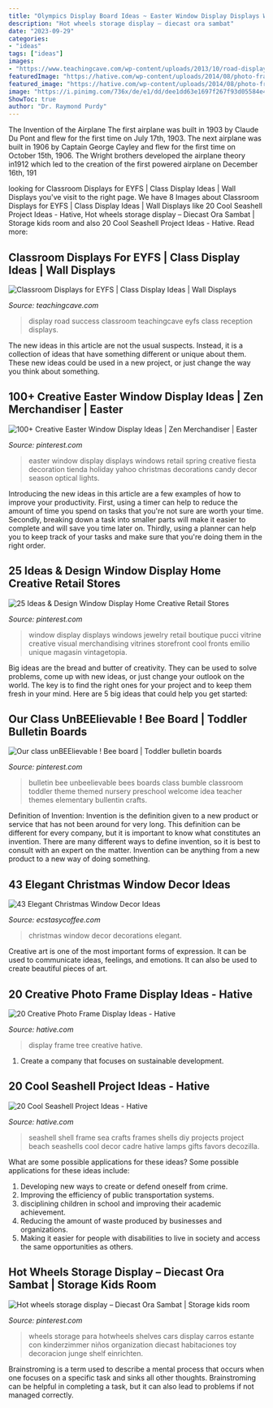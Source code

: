 ```yaml
---
title: "Olympics Display Board Ideas ~ Easter Window Display Displays Windows Retail Spring Creative Fiesta Decoration Tienda Holiday Yahoo Christmas Decorations Candy Decor Season Optical Lights"
description: "Hot wheels storage display – diecast ora sambat"
date: "2023-09-29"
categories:
- "ideas"
tags: ["ideas"]
images:
- "https://www.teachingcave.com/wp-content/uploads/2013/10/road-display.jpg"
featuredImage: "https://hative.com/wp-content/uploads/2014/08/photo-frame-ideas/20-family-tree-photo-wall-display.jpg"
featured_image: "https://hative.com/wp-content/uploads/2014/08/photo-frame-ideas/20-family-tree-photo-wall-display.jpg"
image: "https://i.pinimg.com/736x/de/e1/dd/dee1dd63e1697f267f93d05584e47732.jpg"
ShowToc: true
author: "Dr. Raymond Purdy"
---
```



The Invention of the Airplane
The first airplane was built in 1903 by Claude Du Pont and flew for the first time on July 17th, 1903. The next airplane was built in 1906 by Captain George Cayley and flew for the first time on October 15th, 1906. The Wright brothers developed the airplane theory in1912 which led to the creation of the first powered airplane on December 16th, 191
	

		
looking for Classroom Displays for EYFS | Class Display Ideas | Wall Displays you've visit to the right page. We have 8 Images about Classroom Displays for EYFS | Class Display Ideas | Wall Displays like 20 Cool Seashell Project Ideas - Hative, Hot wheels storage display – Diecast Ora Sambat | Storage kids room and also 20 Cool Seashell Project Ideas - Hative. Read more:
		
    
## Classroom Displays For EYFS | Class Display Ideas | Wall Displays

<img loading=lazy src="https://www.teachingcave.com/wp-content/uploads/2013/10/road-display.jpg" onerror="this.onerror=null;this.src='https://tse3.mm.bing.net/th?id=OIP.vsPdaqE2Qj8J-58Ia7JiCAHaPP&amp;pid=15.1';" alt="Classroom Displays for EYFS | Class Display Ideas | Wall Displays">

_Source: teachingcave.com_

>display road success classroom teachingcave eyfs class reception displays. 

	

The new ideas in this article are not the usual suspects. Instead, it is a collection of ideas that have something different or unique about them. These new ideas could be used in a new project, or just change the way you think about something.

    
## 100+ Creative Easter Window Display Ideas | Zen Merchandiser | Easter

<img loading=lazy src="https://i.pinimg.com/736x/61/d3/f4/61d3f4cc7261c37af63b3a7718a602cf.jpg" onerror="this.onerror=null;this.src='https://tse3.mm.bing.net/th?id=OIP.2tzDAFW1u4lcf4tztgUmoQHaKy&amp;pid=15.1';" alt="100+ Creative Easter Window Display Ideas | Zen Merchandiser | Easter">

_Source: pinterest.com_

>easter window display displays windows retail spring creative fiesta decoration tienda holiday yahoo christmas decorations candy decor season optical lights. 

	

Introducing the new ideas in this article are a few examples of how to improve your productivity. First, using a timer can help to reduce the amount of time you spend on tasks that you're not sure are worth your time. Secondly, breaking down a task into smaller parts will make it easier to complete and will save you time later on. Thirdly, using a planner can help you to keep track of your tasks and make sure that you're doing them in the right order.

    
## 25 Ideas &amp; Design Window Display Home Creative Retail Stores

<img loading=lazy src="https://i.pinimg.com/736x/de/e1/dd/dee1dd63e1697f267f93d05584e47732.jpg" onerror="this.onerror=null;this.src='https://tse4.mm.bing.net/th?id=OIP.n_8PW7lmo5yw_gPiu-ISkQHaLG&amp;pid=15.1';" alt="25 Ideas &amp; Design Window Display Home Creative Retail Stores">

_Source: pinterest.com_

>window display displays windows jewelry retail boutique pucci vitrine creative visual merchandising vitrines storefront cool fronts emilio unique magasin vintagetopia. 

	

Big ideas are the bread and butter of creativity. They can be used to solve problems, come up with new ideas, or just change your outlook on the world. The key is to find the right ones for your project and to keep them fresh in your mind. Here are 5 big ideas that could help you get started: 

    
## Our Class UnBEElievable ! Bee Board | Toddler Bulletin Boards

<img loading=lazy src="https://i.pinimg.com/736x/e1/61/f2/e161f290750677278f36d60e626dbe35--bee-bulletin-boards-bumble-bees.jpg" onerror="this.onerror=null;this.src='https://tse4.mm.bing.net/th?id=OIP.RrjBVFgdHpcdg7EWZFoWiQHaJ6&amp;pid=15.1';" alt="Our class unBEElievable ! Bee board | Toddler bulletin boards">

_Source: pinterest.com_

>bulletin bee unbeelievable bees boards class bumble classroom toddler theme themed nursery preschool welcome idea teacher themes elementary bullentin crafts. 

	

Definition of Invention:
Invention is the definition given to a new product or service that has not been around for very long. This definition can be different for every company, but it is important to know what constitutes an invention. There are many different ways to define invention, so it is best to consult with an expert on the matter. Invention can be anything from a new product to a new way of doing something.

    
## 43 Elegant Christmas Window Decor Ideas

<img loading=lazy src="https://i1.wp.com/www.ecstasycoffee.com/wp-content/uploads/2016/10/Christmas-Window-Decorations-Ideas-7.jpg" onerror="this.onerror=null;this.src='https://tse2.mm.bing.net/th?id=OIP.j12qQWUvM66CGY7a_Kl-NQHaKX&amp;pid=15.1';" alt="43 Elegant Christmas Window Decor Ideas">

_Source: ecstasycoffee.com_

>christmas window decor decorations elegant. 

	

Creative art is one of the most important forms of expression. It can be used to communicate ideas, feelings, and emotions. It can also be used to create beautiful pieces of art.

    
## 20 Creative Photo Frame Display Ideas - Hative

<img loading=lazy src="https://hative.com/wp-content/uploads/2014/08/photo-frame-ideas/20-family-tree-photo-wall-display.jpg" onerror="this.onerror=null;this.src='https://tse1.mm.bing.net/th?id=OIP.9u-bEtaRm0CBWyo45s35zwHaHa&amp;pid=15.1';" alt="20 Creative Photo Frame Display Ideas - Hative">

_Source: hative.com_

>display frame tree creative hative. 

	

1. Create a company that focuses on sustainable development.

    
## 20 Cool Seashell Project Ideas - Hative

<img loading=lazy src="https://hative.com/wp-content/uploads/2014/12/seashell-project-ideas/11-sea-shell-photo-frame.jpg" onerror="this.onerror=null;this.src='https://tse4.mm.bing.net/th?id=OIP.zg4oFNNHPHchdF10OVI2mQHaJ4&amp;pid=15.1';" alt="20 Cool Seashell Project Ideas - Hative">

_Source: hative.com_

>seashell shell frame sea crafts frames shells diy projects project beach seashells cool decor cadre hative lamps gifts favors decozilla. 

	

What are some possible applications for these ideas?
Some possible applications for these ideas include: 
1. Developing new ways to create or defend oneself from crime. 
2. Improving the efficiency of public transportation systems. 
3. disciplining children in school and improving their academic achievement. 
4. Reducing the amount of waste produced by businesses and organizations. 
5. Making it easier for people with disabilities to live in society and access the same opportunities as others.

    
## Hot Wheels Storage Display – Diecast Ora Sambat | Storage Kids Room

<img loading=lazy src="https://i.pinimg.com/736x/9b/bc/a0/9bbca0a448ca77e35cf3ee0b63be5b4b.jpg" onerror="this.onerror=null;this.src='https://tse4.mm.bing.net/th?id=OIP.BNlqnT3my3KqdmNjT8xVqwHaJ3&amp;pid=15.1';" alt="Hot wheels storage display – Diecast Ora Sambat | Storage kids room">

_Source: pinterest.com_

>wheels storage para hotwheels shelves cars display carros estante con kinderzimmer niños organization diecast habitaciones toy decoracion junge shelf einrichten. 

	

Brainstroming is a term used to describe a mental process that occurs when one focuses on a specific task and sinks all other thoughts. Brainstroming can be helpful in completing a task, but it can also lead to problems if not managed correctly.

